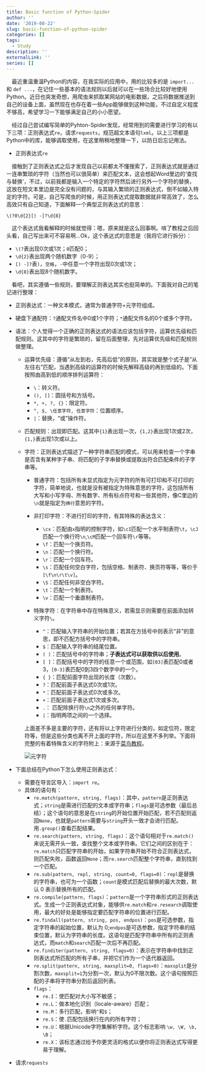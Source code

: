 ```yaml
---
title: Basic function of Python-Spider
author: ''
date: '2019-08-22'
slug: basic-function-of-python-spider
categories: []
tags:
  - Study
description: ''
externalLink: ''
series: []
---
```

&emsp;最近重温重温Python的内容，在我实际的应用中，用的比较多的是 `import...` 和 `def ...`，在记住一些基本的语法规则以后就可以在一些场合比较好地使用Python。近日也突发奇想，用爬虫来抓取某网站的电影数据，之后将数据推送到自己的设备上面，虽然现在也存在着一些App能够做到这种功能，不过自定义程度不够高，希望学习一下能够满足自己的小小愿望。

&emsp;经过自己尝试编写简单的Pyhton-Spider发现，经常用到的需要进行学习的有以下三项：正则表达式`re`，请求`requests`，规范超文本语句`lxml`。以上三项都是Python中的库，能够调取使用，在这里稍稍地整理一下，以防日后忘记用法。

* 正则表达式`re`

&emsp;接触到了正则表达式之后才发现自己以前都太不懂搜索了，正则表达式就是通过一连串繁琐的字符（当然也可以很简单）来匹配文本，这会想起Word里边的‘查找与替换’，不过，以前我都是输入一个特定的字符然后进行另外一个字符的替换，这放在短文本里边是完全没有问题的，与其输入繁琐的正则表达式，倒不如输入特定的字符。可是，自己写爬虫的时候，用正则表达式提取数据就非常高效了，怎么高效只有自己知道，下面解释一个典型正则表达式的意思：

```
\(?0\d{2}[) -]?\d{8}
```

&emsp;这个表达式我看解释的时候就觉得：嗯，原来就是这么回事啊。啃了教程之后回头看，自己写出来可不容易啊...Ok，这个表达式的意思是（我将它进行拆分）：

  * `\(?`表出现0次或1次；`0`匹配0；
  * `\d{2}`表出现两个随机数字（0-9）；
  * `[) -]?`表`)`，`空格`，`-`中任意一个字符出现0次或1次；
  * `\d{8}`表出现8个随机数字。

&emsp;看吧，其实遵循一些规则，要理解正则表达其实也挺简单的。下面我对自己的笔记进行整理：

  * 正则表达式：一种文本模式，通常为普通字符+元字符组成。
  
  * 硬盘下通配符：`?`通配文件名中0或1个字符；`*`通配文件名的0个或多个字符。
  
  * 语法：个人觉得一个正确的正则表达式的语法应该包括字符，运算优先级和匹配规则。这其中的字符是繁琐的，留在后面整理，先对运算优先级和匹配规则做整理。
  
    * 运算优先级：遵循“从左到右，先高后低”的原则，其实就是整个式子是“从左往右”匹配，当遇到高级的运算符的时候先解释高级的再到低级的。下面按照由高到低的顺序排列运算符：
      * `\`：转义符。
      * `(), []`：圆括号和方括号。
      * `*, +, ?, {}`：限定符。
      * `^, $, \任意字符, 任意字符`：位置顺序。
      * `|`：替换，“或”操作符。
      
    * 匹配规则：出现即匹配。这其中`{1}`表出现一次，`{1,2}`表出现1次或2次，`{1,}`表出现1次或以上。
    
    * 字符：正则表达式描述了一种字符串匹配的模式，可以用来检查一个字串是否含有某种字子串、将匹配的子字串替换或提取出符合匹配条件的子字串等。
    
      * 普通字符：包括所有未显式指定为元字符的所有可打印和不可打印的字符，简单地说，也就是没有被指定为特殊意思的字符，这包括所有大写和小写字母、所有数字、所有标点符号和一些其他符，像C里边的`\n`就是指定为`换行`意思的字符。
      
      * 非打印字符：不进行打印的字符，有其特殊的表达含义：
          * `\cx`：匹配由`x`指明的控制字符，如`\cI`匹配一个水平制表符`\t`，`\cJ`匹配一个换行符`\n`,`\cM`匹配一个回车符`\r`等等。
          * `\f`：匹配一个换页符。
          * `\n`：匹配一个换行符。
          * `\r`：匹配一个回车符。
          * `\s`：匹配任何空白字符，包括空格、制表符、换页符等等，等价于 `[\f\n\r\t\v]`。
          * `\S`：匹配任何非空白字符。
          * `\t`：匹配一个制表符。
          * `\v`：匹配一个垂直制表符。
          
      * 特殊字符：在字符串中存在特殊意义，若需显示则需要在前面添加转义字符`\`。
          * `^`：匹配输入字符串的开始位置；若其在方括号中则表示“非”的意思，即不匹配方括号中的字符串。
          * `$`：匹配输入字符串的结尾位置。
          * `( )`：匹配括号中的字符串；**子表达式可以获取供以后使用**。
          * `[ ]`：匹配括号中的字符的任意一个或范围，如`[03]`表匹配0或者3，`[0-3]`表匹配0到3四个数字中的一个。
          * `{ }`：匹配前面字符出现的长度（次数）。
          * `?`：匹配前面子表达式0次或1次。
          * `*`：匹配前面子表达式0次或多次。
          * `+`：匹配前面子表达式1次或多次。
          * `.`：	匹配除换行符`\n`之外的任何单字符。
          * `|`：指明两项之间的一个选择。
          
      上面差不多是主要的字符，还有将以上字符进行分类的，如定位符，限定符等，但是这些分类也离不开上面的字符，所以在这里不多列举。下面将完整的有着特殊含义的字符附上：来源于[菜鸟教程](https://www.runoob.com/regexp/regexp-metachar.html)。
      
      ![元字符](https://github.com/HankPPeng/HankPeng.com/blob/master/images/%E5%85%83%E5%AD%97%E7%AC%A6.png?raw=true)
      
  * 下面总结在Python下怎么使用正则表达式：
    * 需要在导言区导入：`import re`。
    * 具体的语句有：
      * `re.match(pattern, string, flags)`：其中，`pattern`是正则表达式；`string`是需进行匹配的文本或字符串；`flags`是可选参数（最后总结）；这个语句的意思是在`string`的开始位置开始匹配，若不匹配则返回`None`，也就是`pattern`需要与`string`开头一致才会进行匹配。用`.group()`查看匹配结果。
      * `re.search(pattern, string, flags)`：这个语句相对于`re.match()`来说无需开头一致，查找整个文本或字符串。它们之间的区别在于：`re.match`只匹配字符串的开始，如果字符串开始不符合正则表达式，则匹配失败，函数返回`None`；而`re.search`匹配整个字符串，直到找到一个匹配。
      * `re.sub(pattern, repl, string, count=0, flags=0)`：`repl`是替换的字符串，也可为一个函数；`count`是模式匹配后替换的最大次数，默认 0 表示替换所有的匹配。
      * `re.compile(pattern, flags)`：`pattern`是一个字符串形式的正则表达式。生成一个正则表达式对象，能够供`re.match`和`re.research`调取使用，最大的好处是能够指定要匹配字符串的位置进行匹配。
      * `re.findall(pattern, string, pos, endpos)`：`pos`是可选参数，指定字符串的起始位置，默认为 0;`endpos`是可选参数，指定字符串的结束位置，默认为字符串的长度。这语句是匹配字符串中所有的正则表达式，而`match`和`search`匹配一次后不再匹配。
      * `re.finditer(pattern, string, flags=0)`：表示在字符串中找到正则表达式所匹配的所有子串，并把它们作为一个迭代器返回。
      * `re.split(pattern, string, maxsplit=0, flags=0)`：`maxsplit`是分割次数，`maxsplit=1`为分割一次，默认为0不限次数。这个语句按照匹配的子串将字符串分割后返回列表。
      * `flags`：
          * `re.I`：使匹配对大小写不敏感；
          * `re.L`：做本地化识别（locale-aware）匹配；
          * `re.M`：多行匹配，影响`^`和`$`；
          * `re.S`：使`.`匹配包括换行在内的所有字符；
          * `re.U`：根据Unicode字符集解析字符。这个标志影响 `\w, \W, \b, \B`；
          * `re.X`：该标志通过给予你更灵活的格式以便你将正则表达式写得更易于理解。
          
* 请求`requests`
